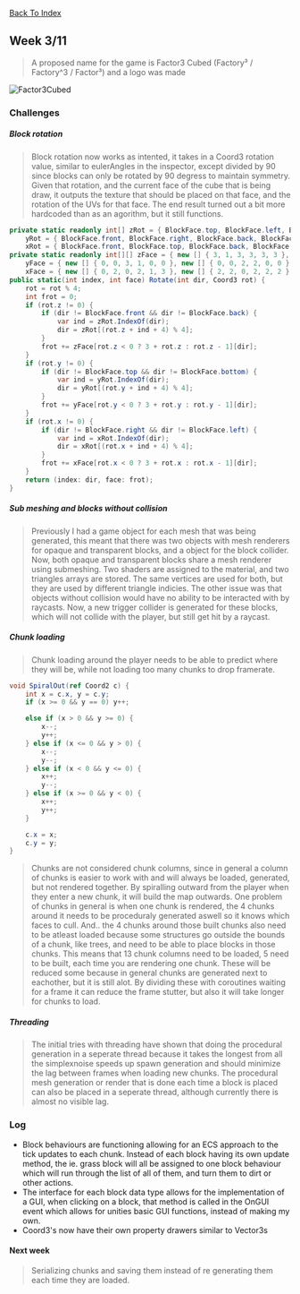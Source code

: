 [Back To Index](../index.md)

## Week 3/11

> A proposed name for the game is Factor3 Cubed (Factory³ / Factory^3 / Factor³) and a logo was made


![Factor3Cubed](../images/factor3logo.png)

### Challenges
##### Block rotation
> Block rotation now works as intented, it takes in a Coord3 rotation value, similar to eulerAngles in the inspector, except divided by 90 since blocks can only be rotated by 90 degress to maintain symmetry. Given that rotation, and the current face of the cube that is being draw, it outputs the texture that should be placed on that face, and the rotation of the UVs for that face. The end result turned out a bit more hardcoded than as an agorithm, but it still functions.

```cs
private static readonly int[] zRot = { BlockFace.top, BlockFace.left, BlockFace.bottom, BlockFace.right },
    yRot = { BlockFace.front, BlockFace.right, BlockFace.back, BlockFace.left },
    xRot = { BlockFace.front, BlockFace.top, BlockFace.back, BlockFace.bottom };
private static readonly int[][] zFace = { new [] { 3, 1, 3, 3, 3, 3 }, new [] { 2, 2, 2, 2, 2, 2, }, new [] { 1, 3, 1, 1, 1, 1 } },
    yFace = { new [] { 0, 0, 3, 1, 0, 0 }, new [] { 0, 0, 2, 2, 0, 0 }, new [] { 0, 0, 1, 3, 0, 0, } },
    xFace = { new [] { 0, 2, 0, 2, 1, 3 }, new [] { 2, 2, 0, 2, 2, 2 }, new [] { 0, 2, 2, 0, 3, 1 } };
public static(int index, int face) Rotate(int dir, Coord3 rot) {
    rot = rot % 4;
    int frot = 0;
    if (rot.z != 0) {
        if (dir != BlockFace.front && dir != BlockFace.back) {
            var ind = zRot.IndexOf(dir);
            dir = zRot[(rot.z + ind + 4) % 4];
        }
        frot += zFace[rot.z < 0 ? 3 + rot.z : rot.z - 1][dir];
    }
    if (rot.y != 0) {
        if (dir != BlockFace.top && dir != BlockFace.bottom) {
            var ind = yRot.IndexOf(dir);
            dir = yRot[(rot.y + ind + 4) % 4];
        }
        frot += yFace[rot.y < 0 ? 3 + rot.y : rot.y - 1][dir];
    }
    if (rot.x != 0) {
        if (dir != BlockFace.right && dir != BlockFace.left) {
            var ind = xRot.IndexOf(dir);
            dir = xRot[(rot.x + ind + 4) % 4];
        }
        frot += xFace[rot.x < 0 ? 3 + rot.x : rot.x - 1][dir];
    }
    return (index: dir, face: frot);
}
```

##### Sub meshing and blocks without collision
> Previously I had a game object for each mesh that was being generated, this meant that there was two objects with mesh renderers for opaque and transparent blocks, and a object for the block collider. Now, both opaque and transparent blocks share a mesh renderer using submeshing. Two shaders are assigned to the material, and two triangles arrays are stored. The same vertices are used for both, but they are used by different triangle indicies. The other issue was that objects without collision would have no ability to be interacted with by raycasts. Now, a new trigger collider is generated for these blocks, which will not collide with the player, but still get hit by a raycast.


##### Chunk loading
> Chunk loading around the player needs to be able to predict where they will be, while not loading too many chunks to drop framerate. 

```cs
void SpiralOut(ref Coord2 c) {
    int x = c.x, y = c.y;
    if (x >= 0 && y == 0) y++;

    else if (x > 0 && y >= 0) {
        x--;
        y++;
    } else if (x <= 0 && y > 0) {
        x--;
        y--;
    } else if (x < 0 && y <= 0) {
        x++;
        y--;
    } else if (x >= 0 && y < 0) {
        x++;
        y++;
    }

    c.x = x;
    c.y = y;
}
```

> Chunks are not considered chunk columns, since in general a column of chunks is easier to work with and will always be loaded, generated, but not rendered together. By spiralling outward from the player when they enter a new chunk, it will build the map outwards. One problem of chunks in general is when one chunk is rendered, the 4 chunks around it needs to be proceduraly generated aswell so it knows which faces to cull. And.. the 4 chunks around those built chunks also need to be atleast loaded because some structures go outside the bounds of a chunk, like trees, and need to be able to place blocks in those chunks. This means that 13 chunk columns need to be loaded, 5 need to be built, each time you are rendering one chunk. These will be reduced some because in general chunks are generated next to eachother, but it is still alot. By dividing these with coroutines waiting for a frame it can reduce the frame stutter, but also it will take longer for chunks to load.

##### Threading
> The initial tries with threading have shown that doing the procedural generation in a seperate thread because it takes the longest from all the simplexnoise speeds up spawn generation and should minimize the lag between frames when loading new chunks. The procedural mesh generation or render that is done each time a block is placed can also be placed in a seperate thread, although currently there is almost no visible lag.


### Log
- Block behaviours are functioning allowing for an ECS approach to the tick updates to each chunk. Instead of each block having its own update method, the ie. grass block will all be assigned to one block behaviour which will run through the list of all of them, and turn them to dirt or other actions.
- The interface for each block data type allows for the implementation of a GUI, when clicking on a block, that method is called in the OnGUI event which allows for unities basic GUI functions, instead of making my own.
- Coord3's now have their own property drawers similar to Vector3s


#### Next week
> Serializing chunks and saving them instead of re generating them each time they are loaded.